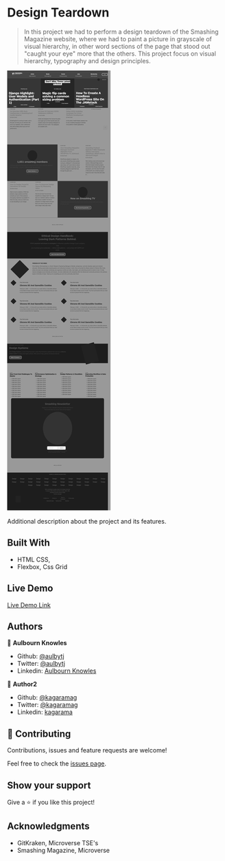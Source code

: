 <!-- @format -->

# Design Teardown

> In this project we had to perform a design teardown of the Smashing Magazine website, where we had to paint a picture in grayscale of visual hierarchy, in other word sections of the page that stood out "caught your eye" more that the others. This project focus on visual hierarchy, typography and design principles.

![screenshot](images/screenshot.png)

Additional description about the project and its features.

## Built With

- HTML CSS,
- Flexbox, Css Grid

## Live Demo

[Live Demo Link](https://rawcdn.githack.com/aulbytj/DesignTeardown/943456754b41c7856def2954e0e870517bac2d5b/index.html)

## Authors

👤 **Aulbourn Knowles**

- Github: [@aulbytj](https://github.com/aulbytj)
- Twitter: [@aulbytj](https://twitter.com/aulbytj)
- Linkedin: [Aulbourn Knowles](https://linkedin.com/in/aulbourn-knowles-b9971672)


👤 **Author2**

- Github: [@kagaramag](https://github.com/kagaramag)
- Twitter: [@kagaramag](https://twitter.com/kagaramag)
- Linkedin: [kagarama](https://linkedin.com/in/kagarama)

## 🤝 Contributing

Contributions, issues and feature requests are welcome!

Feel free to check the [issues page](https://github.com/aulbytj/DesignTeardown/issues).

## Show your support

Give a ⭐️ if you like this project!

## Acknowledgments

- GitKraken, Microverse TSE's
- Smashing Magazine, Microverse
